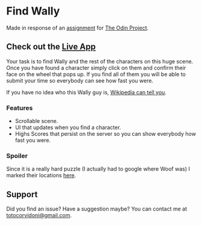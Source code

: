 # Find Wally

Made in response of an [assignment](https://www.theodinproject.com/courses/javascript/lessons/where-s-waldo-a-photo-tagging-app) for [The Odin Project](https://www.theodinproject.com/).

## Check out the [Live App](https://totocorvidoni.github.io/find-wally/)

Your task is to find Wally and the rest of the characters on this huge scene.
Once you have found a character simply click on them and confirm their face on the wheel that pops up. If you find all of them you will be able to submit your time so everybody can see how fast you were.

If you have no idea who this Wally guy is, [Wikipedia can tell you](https://en.wikipedia.org/wiki/Where%27s_Wally%3F).

### Features

- Scrollable scene.
- UI that updates when you find a character.
- Highs Scores that persist on the server so you can show everybody how fast you were.

### Spoiler

Since it is a really hard puzzle (I actually had to google where Woof was) I marked their locations [here](/spoilers.jpg).

## Support

Did you find an issue? Have a suggestion maybe? You can contact me at [totocorvidoni@gmail.com](mailto:totocorvidoni@gmail.com).
